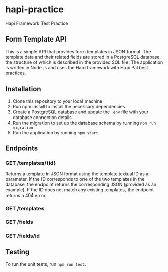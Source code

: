 # hapi-practice
Hapi Framework Test Practice


## Form Template API
This is a simple API that provides form templates in JSON format. The template data and their related fields are stored in a PostgreSQL database, the structure of which is described in the provided SQL file. The application is written in Node.js and uses the Hapi framework with Hapi Pal best practices.

## Installation
1. Clone this repository to your local machine
2. Run npm install to install the necessary dependencies
3. Create a PostgreSQL database and update the `.env` file with your database connection details
4. Run the migration to set up the database schema by running `npm run migration`
5. Run the application by running `npm start`

## Endpoints
### GET /templates/{id}
Returns a template in JSON format using the template textual ID as a parameter. If the ID corresponds to one of the two templates in the database, the endpoint returns the corresponding JSON (provided as an example). If the ID does not match any existing templates, the endpoint returns a 404 error.

### GET /templates
### GET /fields
### GET /fields/id

## Testing
To run the unit tests, run `npm run test`.

